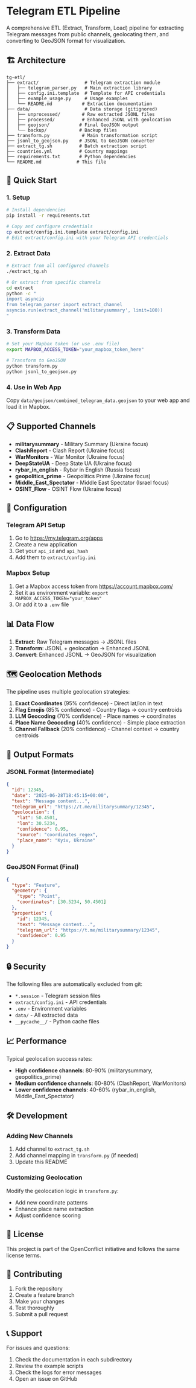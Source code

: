 # Telegram ETL Pipeline

A comprehensive ETL (Extract, Transform, Load) pipeline for extracting Telegram messages from public channels, geolocating them, and converting to GeoJSON format for visualization.

## 🏗️ Architecture

```
tg-etl/
├── extract/                 # Telegram extraction module
│   ├── telegram_parser.py   # Main extraction library
│   ├── config.ini.template  # Template for API credentials
│   ├── example_usage.py     # Usage examples
│   └── README.md           # Extraction documentation
├── data/                    # Data storage (gitignored)
│   ├── unprocessed/        # Raw extracted JSONL files
│   ├── processed/          # Enhanced JSONL with geolocation
│   ├── geojson/           # Final GeoJSON output
│   └── backup/            # Backup files
├── transform.py            # Main transformation script
├── jsonl_to_geojson.py    # JSONL to GeoJSON converter
├── extract_tg.sh          # Batch extraction script
├── countries.yml          # Country mappings
├── requirements.txt       # Python dependencies
└── README.md             # This file
```

## 🚀 Quick Start

### 1. Setup

```bash
# Install dependencies
pip install -r requirements.txt

# Copy and configure credentials
cp extract/config.ini.template extract/config.ini
# Edit extract/config.ini with your Telegram API credentials
```

### 2. Extract Data

```bash
# Extract from all configured channels
./extract_tg.sh

# Or extract from specific channels
cd extract
python -c "
import asyncio
from telegram_parser import extract_channel
asyncio.run(extract_channel('militarysummary', limit=100))
"
```

### 3. Transform Data

```bash
# Set your Mapbox token (or use .env file)
export MAPBOX_ACCESS_TOKEN="your_mapbox_token_here"

# Transform to GeoJSON
python transform.py
python jsonl_to_geojson.py
```

### 4. Use in Web App

Copy `data/geojson/combined_telegram_data.geojson` to your web app and load it in Mapbox.

## 📋 Supported Channels

- **militarysummary** - Military Summary (Ukraine focus)
- **ClashReport** - Clash Report (Ukraine focus)
- **WarMonitors** - War Monitor (Ukraine focus)
- **DeepStateUA** - Deep State UA (Ukraine focus)
- **rybar_in_english** - Rybar in English (Russia focus)
- **geopolitics_prime** - Geopolitics Prime (Ukraine focus)
- **Middle_East_Spectator** - Middle East Spectator (Israel focus)
- **OSINT_Flow** - OSINT Flow (Ukraine focus)

## 🔧 Configuration

### Telegram API Setup

1. Go to https://my.telegram.org/apps
2. Create a new application
3. Get your `api_id` and `api_hash`
4. Add them to `extract/config.ini`

### Mapbox Setup

1. Get a Mapbox access token from https://account.mapbox.com/
2. Set it as environment variable: `export MAPBOX_ACCESS_TOKEN="your_token"`
3. Or add it to a `.env` file

## 📊 Data Flow

1. **Extract**: Raw Telegram messages → JSONL files
2. **Transform**: JSONL + geolocation → Enhanced JSONL
3. **Convert**: Enhanced JSONL → GeoJSON for visualization

## 🗺️ Geolocation Methods

The pipeline uses multiple geolocation strategies:

1. **Exact Coordinates** (95% confidence) - Direct lat/lon in text
2. **Flag Emojis** (85% confidence) - Country flags → country centroids
3. **LLM Geocoding** (70% confidence) - Place names → coordinates
4. **Place Name Geocoding** (40% confidence) - Simple place extraction
5. **Channel Fallback** (20% confidence) - Channel context → country centroids

## 📁 Output Formats

### JSONL Format (Intermediate)
```json
{
  "id": 12345,
  "date": "2025-06-28T18:45:15+00:00",
  "text": "Message content...",
  "telegram_url": "https://t.me/militarysummary/12345",
  "geolocation": {
    "lat": 50.4501,
    "lon": 30.5234,
    "confidence": 0.95,
    "source": "coordinates_regex",
    "place_name": "Kyiv, Ukraine"
  }
}
```

### GeoJSON Format (Final)
```json
{
  "type": "Feature",
  "geometry": {
    "type": "Point",
    "coordinates": [30.5234, 50.4501]
  },
  "properties": {
    "id": 12345,
    "text": "Message content...",
    "telegram_url": "https://t.me/militarysummary/12345",
    "confidence": 0.95
  }
}
```

## 🔒 Security

The following files are automatically excluded from git:
- `*.session` - Telegram session files
- `extract/config.ini` - API credentials
- `.env` - Environment variables
- `data/` - All extracted data
- `__pycache__/` - Python cache files

## 📈 Performance

Typical geolocation success rates:
- **High confidence channels**: 80-90% (militarysummary, geopolitics_prime)
- **Medium confidence channels**: 60-80% (ClashReport, WarMonitors)
- **Lower confidence channels**: 40-60% (rybar_in_english, Middle_East_Spectator)

## 🛠️ Development

### Adding New Channels

1. Add channel to `extract_tg.sh`
2. Add channel mapping in `transform.py` (if needed)
3. Update this README

### Customizing Geolocation

Modify the geolocation logic in `transform.py`:
- Add new coordinate patterns
- Enhance place name extraction
- Adjust confidence scoring

## 📝 License

This project is part of the OpenConflict initiative and follows the same license terms.

## 🤝 Contributing

1. Fork the repository
2. Create a feature branch
3. Make your changes
4. Test thoroughly
5. Submit a pull request

## 📞 Support

For issues and questions:
1. Check the documentation in each subdirectory
2. Review the example scripts
3. Check the logs for error messages
4. Open an issue on GitHub 